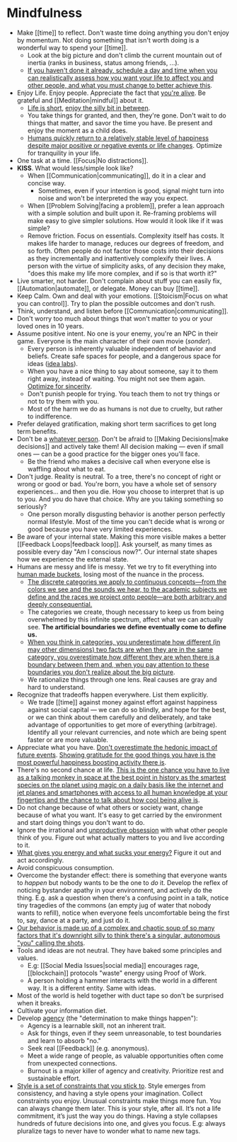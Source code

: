 # Mindfulness

- Make [[time]] to reflect. Don't waste time doing anything you don't enjoy by momentum. Not doing something that isn't worth doing is a wonderful way to spend your [[time]].
  - Look at the big picture and don't climb the current mountain out of inertia (ranks in business, status among friends, ...).
  - [If you haven't done it already, schedule a day and time when you can realistically assess how you want your life to affect you and other people, and what you must change to better achieve this](https://www.lesswrong.com/posts/4psQW7vRwt7PE5Pnj/too-busy-to-think-about-life).
- Enjoy Life. Enjoy people. Appreciate the fact that [you're alive](https://youtu.be/9D05ej8u-gU). Be grateful and [[Meditation|mindful]] about it.
  - [Life is short](http://paulgraham.com/vb.html), [enjoy the silly bit in between](https://youtu.be/-mu780uB7mI).
  - You take things for granted, and then, they're gone. Don't wait to do things that matter, and savor the time you have. Be present and enjoy the moment as a child does.
  - [Humans quickly return to a relatively stable level of happiness despite major positive or negative events or life changes](https://en.wikipedia.org/wiki/Hedonic_treadmill). Optimize for tranquility in your life.
- One task at a time. [[Focus|No distractions]].
- **KISS**. What would less/simple look like?
  - When [[Communication|communicating]], do it in a clear and concise way.
    - Sometimes, even if your intention is good, signal might turn into noise and won't be interpreted the way you expect.
  - When [[Problem Solving|facing a problem]], prefer a lean approach with a simple solution and built upon it. Re-framing problems will make easy to give simpler solutions. How would it look like if it was simple?
  - Remove friction. Focus on essentials. Complexity itself has costs. It makes life harder to manage, reduces our degrees of freedom, and so forth. Often people do not factor those costs into their decisions as they incrementally and inattentively complexify their lives. A person with the virtue of simplicity asks, of any decision they make, "does this make my life more complex, and if so is that worth it?"
- Live smarter, not harder. Don't complain about stuff you can easily fix, [[Automation|automate]], or delegate. Money can buy [[time]].
- Keep Calm. Own and deal with your emotions. [[Stoicism|Focus on what you can control]]. Try to plan the possible outcomes and don't rush.
- Think, understand, and listen before [[Communication|communicating]].
- Don't worry too much about things that won't matter to you or your loved ones in 10 years.
- Assume positive intent. No one is your enemy, you're an NPC in their game. Everyone is the main character of their own movie (*sonder*).
  - Every person is inherently valuable independent of behavior and beliefs. Create safe spaces for people, and a dangerous space for ideas ([idea labs](https://twitter.com/waitbutwhy/status/1278035160454348800)).
  - When you have a nice thing to say about someone, say it to them right away, instead of waiting. You might not see them again.  [Optimize for sincerity](https://www.neelnanda.io/blog/mini-blog-post-10-seek-positive-externalities).
  - Don't punish people for trying. You teach them to not try things or not to try them with you.
  - Most of the harm we do as humans is not due to cruelty, but rather to indifference.
- Prefer delayed gratification, making short term sacrifices to get long term benefits.
- Don't be a [whatever person](https://medium.com/@courtneyseiter/the-tribe-of-whatever-or-how-i-learned-to-make-a-decision-8ab0a76f1f0c#.vj7olnmm5). Don't be afraid to [[Making Decisions|make decisions]] and actively take them! All decision making — even if small ones — can be a good practice for the bigger ones you'll face.
  - Be the friend who makes a decisive call when everyone else is waffling about what to eat.
- Don't judge. Reality is neutral. To a tree, there's no concept of right or wrong or good or bad. You're born, you have a whole set of sensory experiences... and then you die. How you choose to interpret that is up to you. And you do have that choice. Why are you taking something so seriously?
  - One person morally disgusting behavior is another person perfectly normal lifestyle. Most of the time you can't decide what is wrong or good because you have very limited experiences.
- Be aware of your internal state. Making this more visible makes a better [[Feedback Loops|feedback loop]]. Ask yourself, as many times as possible every day "Am I conscious now?". Our internal state shapes how we experience the external state.
- Humans are messy and life is messy. Yet we try to fit everything into [human made buckets](https://slatestarcodex.com/2014/11/21/the-categories-were-made-for-man-not-man-for-the-categories/), losing most of the nuance in the process.
  - [The discrete categories we apply to continuous concepts—from the colors we see and the sounds we hear, to the academic subjects we define and the races we project onto people—are both arbitrary and deeply consequential.](https://benn.substack.com/p/gerrymandering)
  - The categories we create, though necessary to keep us from being overwhelmed by this infinite spectrum, affect what we can actually see. **The artificial boundaries we define eventually come to define us.**
  - [When you think in categories, you underestimate how different (in may other dimensions) two facts are when they are in the same category, you overestimate how different they are when there is a boundary between them and, when you pay attention to these boundaries you don't realize about the big picture](https://www.youtube.com/watch?v=NNnIGh9g6fA).
  - We rationalize things through one lens. Real causes are gray and hard to understand.
- Recognize that tradeoffs happen everywhere. List them explicitly.
  - We trade [[time]] against money against effort against happiness against social capital — we can do so blindly, and hope for the best, or we can think about them carefully and deliberately, and take advantage of opportunities to get more of everything (arbitrage). Identify all your relevant currencies, and note which are being spent faster or are more valuable.
- Appreciate what you have. [Don't overestimate the hedonic impact of future events](https://waitbutwhy.com/2013/11/life-is-picture-but-you-live-in-pixel.html). [Showing gratitude for the good things you have is the most powerful happiness boosting activity there is](https://youtu.be/WPPPFqsECz0).
- There's no second chance at life. [This is the one chance you have to live as a talking monkey in space at the best point in history as the smartest species on the planet using magic on a daily basis like the internet and jet planes and smartphones with access to all human knowledge at your fingertips and the chance to talk about how cool being alive is](https://youtu.be/VLAAy_pM-k8).
- Do not change because of what others or society want, change because of what you want. It's easy to get carried by the environment and start doing things you don't want to do.
- Ignore the irrational and [unproductive obsession](https://waitbutwhy.com/2014/06/taming-mammoth-let-peoples-opinions-run-life.html) with what other people think of you. Figure out what actually matters to you and live according to it.
- [What gives you energy and what sucks your energy?](https://twitter.com/rrhoover/status/1346268904239161344) Figure it out and act accordingly.
- Avoid conspicuous consumption.
- Overcome the bystander effect:  there is something that everyone wants to *happen* but nobody wants to be the one to *do* it. Develop the reflex of noticing bystander apathy in your environment, and actively do the thing. E.g. ask a question when there's a confusing point in a talk, notice tiny tragedies of the commons (an empty jug of water that nobody wants to refill), notice when everyone feels uncomfortable being the first to, say, dance at a party, and just do it.
- [Our behavior is made up of a complex and chaotic soup of so many factors that it's downright silly to think there's a singular, autonomous "you" calling the shots](https://youtu.be/GRYcSuyLiJk).
- Tools and ideas are not neutral. They have baked some principles and values.
  - E.g: [[Social Media Issues|social media]] encourages rage, [[blockchain]] protocols "waste" energy using Proof of Work.
  - A person holding a hammer interacts with the world in a different way. It is a different entity. Same with ideas.
- Most of the world is held together with duct tape so don't be surprised when it breaks.
- Cultivate your information diet.
- Develop [agency](https://usefulfictions.substack.com/p/how-to-be-more-agentic) (the "determination to make things happen"):
  - Agency is a learnable skill, not an inherent trait.
  - Ask for things, even if they seem unreasonable, to test boundaries and learn to absorb "no."
  - Seek real [[Feedback]] (e.g. anonymous).
  - Meet a wide range of people, as valuable opportunities often come from unexpected connections.
  - Burnout is a major killer of agency and creativity. Prioritize rest and sustainable effort.
- [Style is a set of constraints that you stick to](https://stephango.com/style). Style emerges from consistency, and having a style opens your imagination. Collect constraints you enjoy. Unusual constraints make things more fun. You can always change them later. This is your style, after all. It’s not a life commitment, it’s just the way you do things. Having a style collapses hundreds of future decisions into one, and gives you focus. E.g: always pluralize tags to never have to wonder what to name new tags.
